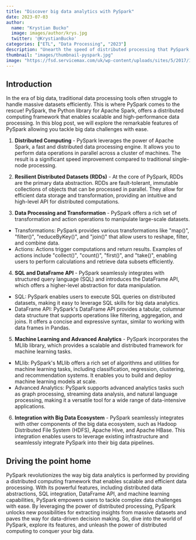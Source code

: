 ```yaml
---
title: "Discover big data analytics with PySpark"
date: 2023-07-03
author: 
  name: "Krystian Bucko"
  image: images/author/krys.jpg
  twitter: '@KrystianBucko'
categories: ["ETL", "Data Processing", "2023"]
description: "Unearth the speed of distributed processing that PySpark brings."
thumbnail: "images/thumbnail-pyspark.jpg"
image: "https://fsd.servicemax.com/uk/wp-content/uploads/sites/5/2017/11/Comic_Brake_Data-1024x727.jpg"
---
```


## Introduction
In the era of big data, traditional data processing tools often struggle to handle massive datasets efficiently. This is where PySpark comes to the rescue! PySpark, the Python library for Apache Spark, offers a distributed computing framework that enables scalable and high-performance data processing. In this blog post, we will explore the remarkable features of PySpark allowing you tackle big data challenges with ease. 

1. **Distributed Computing** - PySpark leverages the power of Apache Spark, a fast and distributed data processing engine. It allows you to perform data operations in parallel across a cluster of machines. The result is a significant speed improvement compared to traditional single-node processing.

2. **Resilient Distributed Datasets (RDDs)** - At the core of PySpark, RDDs are the primary data abstraction. RDDs are fault-tolerant, immutable collections of objects that can be processed in parallel. They allow for efficient data storage and transformation, providing an intuitive and high-level API for distributed computations.

3. **Data Processing and Transformation** - PySpark offers a rich set of transformation and action operations to manipulate large-scale datasets.
  - Transformations: PySpark provides various transformations like "map()", "filter()", "reduceByKey()", and "join()" that allow users to reshape, filter, and combine data.
  - Actions: Actions trigger computations and return results. Examples of actions include "collect()", "count()", "first()", and "take()", enabling users to perform calculations and retrieve data subsets efficiently.

4. **SQL and DataFrame API** - PySpark seamlessly integrates with structured query language (SQL) and introduces the DataFrame API, which offers a higher-level abstraction for data manipulation.
  - SQL: PySpark enables users to execute SQL queries on distributed datasets, making it easy to leverage SQL skills for big data analytics.
  - DataFrame API: PySpark's DataFrame API provides a tabular, columnar data structure that supports operations like filtering, aggregation, and joins. It offers a concise and expressive syntax, similar to working with data frames in Pandas.

5. **Machine Learning and Advanced Analytics** - PySpark incorporates the MLlib library, which provides a scalable and distributed framework for machine learning tasks.
  - MLlib: PySpark's MLlib offers a rich set of algorithms and utilities for machine learning tasks, including classification, regression, clustering, and recommendation systems. It enables you to build and deploy machine learning models at scale.
  - Advanced Analytics: PySpark supports advanced analytics tasks such as graph processing, streaming data analysis, and natural language processing, making it a versatile tool for a wide range of data-intensive applications.

6. **Integration with Big Data Ecosystem** - PySpark seamlessly integrates with other components of the big data ecosystem, such as Hadoop Distributed File System (HDFS), Apache Hive, and Apache HBase. This integration enables users to leverage existing infrastructure and seamlessly integrate PySpark into their big data pipelines.

## Driving the point home

PySpark revolutionizes the way big data analytics is performed by providing a distributed computing framework that enables scalable and efficient data processing. With its powerful features, including distributed data abstractions, SQL integration, DataFrame API, and machine learning capabilities, PySpark empowers users to tackle complex data challenges with ease. By leveraging the power of distributed processing, PySpark unlocks new possibilities for extracting insights from massive datasets and paves the way for data-driven decision making. So, dive into the world of PySpark, explore its features, and unleash the power of distributed computing to conquer your big data.
